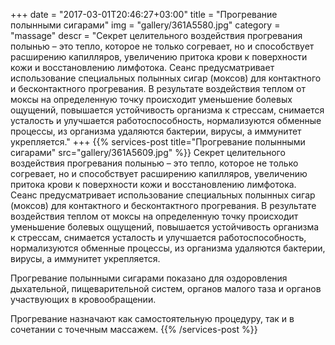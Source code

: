 +++
date = "2017-03-01T20:46:27+03:00"
title = "Прогревание полынными сигарами"
img = "gallery/361A5580.jpg"
category = "massage"
descr = "Секрет целительного воздействия прогревания полынью – это тепло, которое не только согревает, но и способствует расширению капилляров, увеличению притока крови к поверхности кожи и восстановлению лимфотока. Сеанс предусматривает использование специальных полынных сигар (моксов) для контактного и бесконтактного прогревания. В результате воздействия теплом от моксы на определенную точку происходит уменьшение болевых ощущений, повышается устойчивость организма к стрессам, снимается усталость и улучшается работоспособность, нормализуются обменные процессы, из организма удаляются бактерии, вирусы, а иммунитет укрепляется."
+++
{{% services-post title="Прогревание полынными сигарами" src="gallery/361A5609.jpg" %}}
Секрет целительного воздействия прогревания полынью – это тепло, которое не только согревает, но и способствует расширению капилляров, увеличению притока крови к поверхности кожи и восстановлению лимфотока. Сеанс предусматривает использование специальных полынных сигар (моксов) для контактного и бесконтактного прогревания. В результате воздействия теплом от моксы на определенную точку происходит уменьшение болевых ощущений, повышается устойчивость организма к стрессам, снимается усталость и улучшается работоспособность, нормализуются обменные процессы, из организма удаляются бактерии, вирусы, а иммунитет укрепляется.

Прогревание полынными сигарами показано для оздоровления дыхательной, пищеварительной систем, органов малого таза и органов участвующих в кровообращении.

Прогревание назначают как самостоятельную процедуру, так и в сочетании с точечным массажем.
{{% /services-post %}}